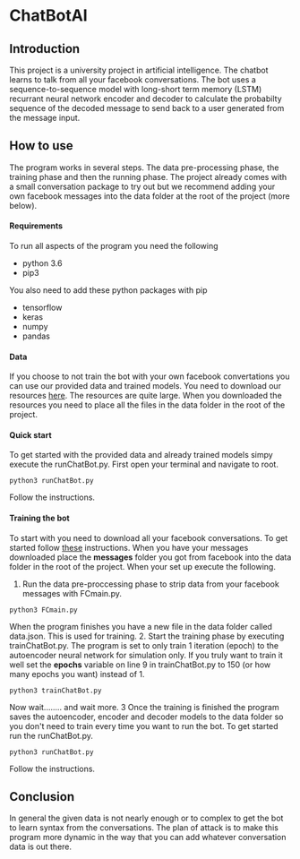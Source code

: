 # ChatBotAI
## Introduction
This project is a university project in artificial intelligence. The chatbot learns to talk from all your facebook 
conversations. The bot uses a sequence-to-sequence model with long-short term memory (LSTM) recurrant neural network 
encoder and decoder to calculate the probabilty sequence of the decoded message to send back to a user generated from
the message input.  

## How to use
The program works in several steps. The data pre-processing phase, the training phase and then the running phase. The 
project already comes with a small conversation package to try out but we recommend adding your own facebook messages 
into the data folder at the root of the project (more below).

#### Requirements
To run all aspects of the program you need the following
* python 3.6
* pip3

You also need to add these python packages with pip
* tensorflow
* keras
* numpy
* pandas

#### Data
If you choose to not train the bot with your own facebook convertations you can use our provided data and trained
models. You need to download our resources [here](https://www.dropbox.com/sh/v66gr1bjvoqwj92/AABfyC7-YDrhtIojFy_fQduqa?dl=0). 
The resources are quite large. When you downloaded the resources you need to place all the files in the data folder in the root of the project.

#### Quick start
To get started with the provided data and already trained models simpy execute the runChatBot.py. 
First open your terminal and navigate to root.
```
python3 runChatBot.py
```
Follow the instructions.

#### Training the bot
To start with you need to download all your facebook conversations. To get started follow 
[these](https://www.zapptales.com/en/download-facebook-messenger-chat-history-how-to/) instructions.
When you have your messages downloaded place the **messages** folder you got from facebook into the data
folder in the root of the project. When your set up execute the following.
1. Run the data pre-proccessing phase to strip data from your facebook messages with FCmain.py.
```
python3 FCmain.py
```
When the program finishes you have a new file in the data folder called data.json. This is used for training.
2. Start the training phase by executing trainChatBot.py. The program is set to only train 1 iteration (epoch) to
the autoencoder neural network for simulation only. If you truly want to train it well set the **epochs** variable
on line 9 in trainChatBot.py to 150 (or how many epochs you want) instead of 1.
```
python3 trainChatBot.py
```
Now wait........ and wait more.
3 Once the training is finished the program saves the autoencoder, encoder and decoder models to the data folder so
you don't need to train every time you want to run the bot. To get started run the runChatBot.py.
```
python3 runChatBot.py
```
Follow the instructions.

## Conclusion
In general the given data is not nearly enough or to complex to get the bot to learn syntax from the conversations. The
plan of attack is to make this program more dynamic in the way that you can add whatever conversation data is out there.
